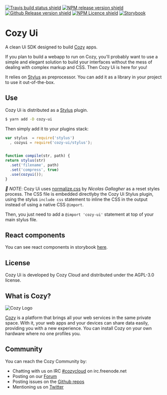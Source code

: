 [![Travis build status shield](https://img.shields.io/travis/cozy/cozy-ui.svg?branch=master)](https://travis-ci.org/cozy/cozy-ui)
[![NPM release version shield](https://img.shields.io/npm/v/cozy-ui.svg)](https://www.npmjs.com/package/cozy-ui)
[![Github Release version shield](https://img.shields.io/github/tag/cozy/cozy-ui.svg)](https://github.com/cozy/cozy-ui/releases)
[![NPM Licence shield](https://img.shields.io/npm/l/cozy-ui.svg)](https://github.com/cozy/cozy-ui/blob/master/LICENSE)
[![Storybook](https://img.shields.io/badge/react-storybook-green.svg?style=flat)](https://cozy.github.io/cozy-ui/react/)


# Cozy Ui

A clean Ui SDK designed to build [Cozy](https://cozy.io/) apps.

If you plan to build a webapp to run on Cozy, you'll probably want to use a simple and elegant solution to build your interfaces without the mess of dealing with complex markup and CSS. Then Cozy Ui is here for you!

It relies on [Stylus][stylus] as preprocessor. You can add it as a library in your project to use it out-of-the-box.


## Use

Cozy Ui is distributed as a [Stylus][stylus] plugin.

```sh
$ yarn add -D cozy-ui
```

Then simply add it to your plugins stack:

```js
var stylus  = require('stylus')
  , cozyui = require('cozy-ui/stylus');


function compile(str, path) {
return stylus(str)
  .set('filename', path)
  .set('compress', true)
  .use(cozyui());
}
```

_:pushpin: NOTE_: Cozy Ui uses [normalize.css](https://necolas.github.io/normalize.css/) by _Nicolas Gallagher_ as a reset styles process. The CSS file is embedded directlyby the Cozy Ui Stylus plugin, using the stylus `include css` statement to inline the CSS in the output instead of using a native CSS `@import`.

Then, you just need to add a `@import 'cozy-ui'` statement at top of your main stylus file.


## React components

You can see react components in storybook [here](https://cozy.github.io/cozy-ui/react/).


## License

Cozy Ui is developed by Cozy Cloud and distributed under the AGPL-3.0 license.


## What is Cozy?

![Cozy Logo](https://raw.github.com/cozy/cozy-setup/gh-pages/assets/images/happycloud.png)

[Cozy](https://cozy.io) is a platform that brings all your web services in the
same private space. With it, your web apps and your devices can share data
easily, providing you with a new experience. You can install Cozy on your own
hardware where no one profiles you.


## Community

You can reach the Cozy Community by:

* Chatting with us on IRC [#cozycloud](http://webchat.freenode.net/?channels=%23cozycloud) on irc.freenode.net
* Posting on our [Forum](https://forum.cozy.io)
* Posting issues on the [Github repos](https://github.com/cozy/)
* Mentioning us on [Twitter](https://twitter.com/mycozycloud)


[stylus]: http://stylus-lang.com/

